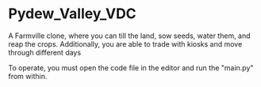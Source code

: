 # Pydew_Valley_VDC
A Farmville clone, where you can till the land,  sow seeds, water them, and reap the crops. Additionally, you are able to trade with kiosks and move through different days

To operate, you must open the code file in the editor and run the "main.py" from within.

